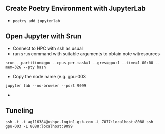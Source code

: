 
## Create Poetry Environment with JupyterLab


- `poetry add jupyterlab`


## Open Jupyter with Srun 

- Connect to HPC with ssh as usual 
- run `srun` command with suitable arguments to obtain note witresources 
```shell
srun --partition=gpu --cpus-per-task=1 --gres=gpu:1 --time=1-00:00 --mem=32G --pty bash
```

- Copy the node name (e.g. gpu-003
```shell
jupyter lab --no-browser --port 9099
```
- 

## Tuneling

```shell
ssh -t -t ag116384@ushpc-login1.gsk.com -L 7077:localhost:8088 ssh gpu-003 -L 8088:localhost:9099
```